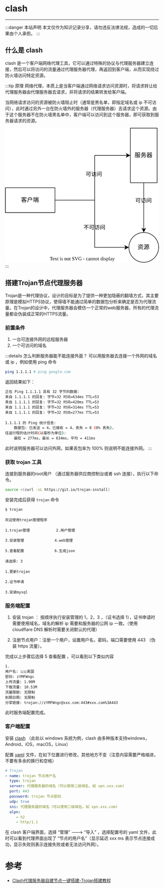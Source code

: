 # clash
---

:::danger 本站声明
本文仅作为知识记录分享，请勿违反法律法规，造成的一切后果由个人承担。
:::

## 什么是 clash

clash 是一个客户端网络代理工具，它可以通过特殊的协议与代理服务器建立连接，然后可以将访问的流量通过代理服务器代理，再返回到客户端，从而实现绕过防火墙访问特定资源。

:::tip 原理
网络代理，本质上是当客户端通过网络请求访问资源时，将请求转让给代理服务器由代理服务器去请求，并将请求的结果转发给客户端。

当网络请求访问的资源被防火墙阻止时（通常是黑名单，即指定域名或 ip 不可访问），此时通过另外一台在防火墙外的服务器（代理服务器）去请求这个资源。由于这个服务器不在防火墙黑名单中，客户端可以访问到这个服务器，即可获取到服务器请求的资源。

![clash.svg](./clash.svg)
:::



## 搭建Trojan节点代理服务器

Trojan是一种代理协议，设计的目标是为了提供一种更加隐蔽的翻墙方式，其主要原理是模拟HTTPS协议，使得墙不能通过简单的数据包分析来确定是否为代理流量。在Trojan的设计中，代理服务器会模仿一个正常的web服务器，所有的代理流量都会伪装成正常的HTTPS流量。

### 前置条件

1. 一台可连接外网的远程服务器
2. 一个可访问的域名

:::details 怎么判断服务器能不能连接外面？
可以用服务器去连接一个外网的域名或 ip ，例如使用 ping 命令
```bash
ping 1.1.1.1 # ping google.com
```
返回结果如下：
``` bash
正在 Ping 1.1.1.1 具有 32 字节的数据:
来自 1.1.1.1 的回复: 字节=32 时间=634ms TTL=53
来自 1.1.1.1 的回复: 字节=32 时间=420ms TTL=53
来自 1.1.1.1 的回复: 字节=32 时间=314ms TTL=53
来自 1.1.1.1 的回复: 字节=32 时间=277ms TTL=53

1.1.1.1 的 Ping 统计信息:
    数据包: 已发送 = 4，已接收 = 4，丢失 = 0 (0% 丢失)，
往返行程的估计时间(以毫秒为单位):
    最短 = 277ms，最长 = 634ms，平均 = 411ms
```
此时说明服务器可以访问外网，如果丢包率为 100% 则说明不能连接外网。
:::

### 获取 trojan 工具

连接到服务器的root用户 （通过服务器供应商控制台或者 ssh 连接），执行以下命令。

```bash
source <(curl -sL https://git.io/trojan-install)
```

安装完成后获得 `trojan` 命令

```bash
$ trojan

欢迎使用trojan管理程序

1.trojan管理            2.用户管理

3.安装管理              4.web管理

5.查看配置              6.生成json

请选择: 3   

1.更新trojan

2.证书申请  

3.安装mysql
```

### 服务端配置

1. 安装 trojan ： 按顺序执行安装管理的 1，2，3 ，（证书选择 1），证书申请时需要使用域名，域名的解析 ip 需要和服务器的公网 ip 一致。（使用 cloudflare DNS 解析时需要关闭默认的代理）

2. 注册节点用户：注册一个用户，设置用户名，密码，端口需要使用 443 （伪装 https 流量）。

完成以上步骤后选择 5 查看配置 ，可以看到以下类似内容

```bash
1.
用户名: 🇺🇸美国
密码: zYMFWngc
上传流量: 1.90M
下载流量: 10.53M
流量限额: 无限制
到期日期: 无限制
分享链接: trojan://zYMFWngc@xxx.com:443#xxx.com%3A443

```
此时服务端配置完成。

### 客户端配置

安装 [clash](https://github.com/I-am-shy/vitepress/releases/download/assets/Clash.for.Windows-0.20.39-win-CN.7z) （此处以 windows 系统为例，clash 由多种版本支持windows，Android，iOS，macOS，Linux） 

配置 [yaml](https://github.com/I-am-shy/vitepress/releases/download/assets/clash_trojan_config.yaml) 文件，在如下位置进行修改，其他地方不变（注意内容需要严格缩进，不要有多余的换行和空格）

```yaml
# Trojan
- name: trojan 节点用户名
  type: trojan
  server: 代理服务器的域名（可以使用二级域名，如 vpn.xxx.com)
  port: 443
  password: trojan 节点密码
  udp: true
  sni: 代理服务器的域名（可以使用二级域名，如 vpn.xxx.com)
  alpn:
     - h2
     - http/1.1

```

在 clash 客户端界面，选择 “管理” ---> “导入” ，选择配置号的 yaml 文件，此时可以看到代理界面出现了 “节点的用户名”（显示延迟 xxx ms 表示节点连接成功，显示失败则表示连接失败或者无法访问外网）。



# 参考

- [Clash代理服务器自建节点一键搭建-Trojan搭建教程](https://clashyun.com/264.html)